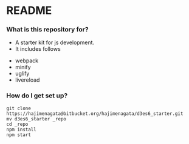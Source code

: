 # README #

### What is this repository for? ###

* A starter kit for js development.
* It includes follows
- webpack
- minify
- uglify
- livereload

### How do I get set up? ###

```
git clone https://hajimenagata@bitbucket.org/hajimenagata/d3es6_starter.git
mv d3es6_starter _repo
cd _repo
npm install
npm start
```